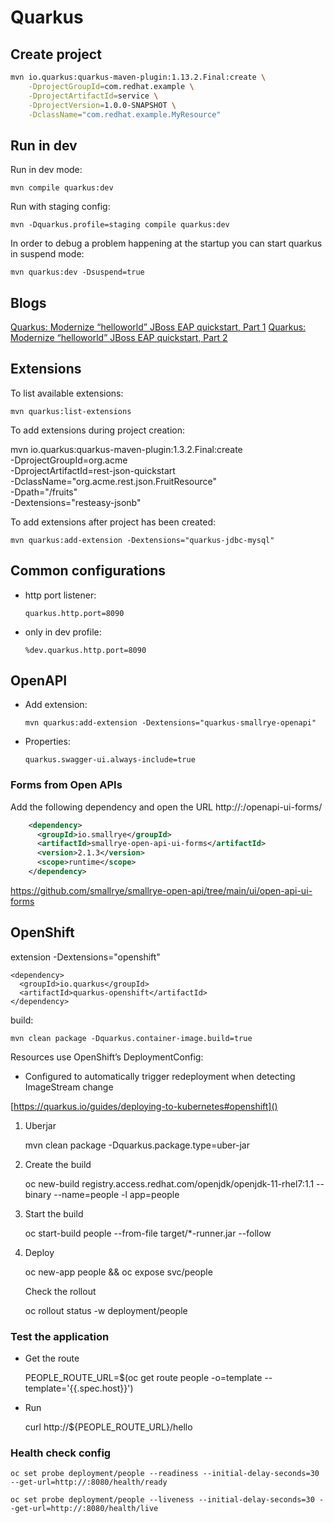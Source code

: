 Quarkus
================================================

Create project
------------------------------------------------

```sh
mvn io.quarkus:quarkus-maven-plugin:1.13.2.Final:create \
    -DprojectGroupId=com.redhat.example \
    -DprojectArtifactId=service \
    -DprojectVersion=1.0.0-SNAPSHOT \
    -DclassName="com.redhat.example.MyResource"
```

Run in dev
------------------------------------------------

Run in dev mode:

	mvn compile quarkus:dev

Run with staging config: 

	mvn -Dquarkus.profile=staging compile quarkus:dev

In order to debug a problem happening at the startup you can start quarkus in suspend mode:

	mvn quarkus:dev -Dsuspend=true

Blogs
------------------------------------------------

[Quarkus: Modernize “helloworld” JBoss EAP quickstart, Part 1](https://developers.redhat.com/blog/2019/11/07/quarkus-modernize-helloworld-jboss-eap-quickstart-part-1/)
[Quarkus: Modernize “helloworld” JBoss EAP quickstart, Part 2](https://developers.redhat.com/blog/2019/11/08/quarkus-modernize-helloworld-jboss-eap-quickstart-part-2/)

Extensions
------------------------------------------------

To list available extensions:

	mvn quarkus:list-extensions

To add extensions during project creation:

mvn io.quarkus:quarkus-maven-plugin:1.3.2.Final:create \
    -DprojectGroupId=org.acme \
    -DprojectArtifactId=rest-json-quickstart \
    -DclassName="org.acme.rest.json.FruitResource" \
    -Dpath="/fruits" \
    -Dextensions="resteasy-jsonb"

To add extensions after project has been created:

	mvn quarkus:add-extension -Dextensions="quarkus-jdbc-mysql"


Common configurations
------------------------------------------------

- http port listener:

  ```
  quarkus.http.port=8090
  ```

- only in dev profile:

  ```
  %dev.quarkus.http.port=8090
  ```

OpenAPI
------------------------------------------------

- Add extension:

      mvn quarkus:add-extension -Dextensions="quarkus-smallrye-openapi"

- Properties:

      quarkus.swagger-ui.always-include=true

### Forms from Open APIs

Add the following dependency and open the URL http://<host>:<port>/openapi-ui-forms/

```xml
    <dependency>
      <groupId>io.smallrye</groupId>
      <artifactId>smallrye-open-api-ui-forms</artifactId>
      <version>2.1.3</version>
      <scope>runtime</scope>
    </dependency>
```

https://github.com/smallrye/smallrye-open-api/tree/main/ui/open-api-ui-forms

OpenShift
------------------------------------------------

extension  -Dextensions="openshift"

    <dependency>
      <groupId>io.quarkus</groupId>
      <artifactId>quarkus-openshift</artifactId>
    </dependency>

build:

	mvn clean package -Dquarkus.container-image.build=true

Resources use OpenShift’s DeploymentConfig:

- Configured to automatically trigger redeployment when detecting ImageStream change

[https://quarkus.io/guides/deploying-to-kubernetes#openshift]()


1. Uberjar

   	mvn clean package -Dquarkus.package.type=uber-jar

2. Create the build

	oc new-build registry.access.redhat.com/openjdk/openjdk-11-rhel7:1.1 --binary --name=people -l app=people

3. Start the build

	oc start-build people --from-file target/*-runner.jar --follow

4. Deploy

	oc new-app people && oc expose svc/people

   Check the rollout

	oc rollout status -w deployment/people

### Test the application

- Get the route

	PEOPLE_ROUTE_URL=$(oc get route people -o=template --template='{{.spec.host}}')

- Run

	curl http://${PEOPLE_ROUTE_URL}/hello

### Health check config

	oc set probe deployment/people --readiness --initial-delay-seconds=30 --get-url=http://:8080/health/ready

	oc set probe deployment/people --liveness --initial-delay-seconds=30 --get-url=http://:8080/health/live
